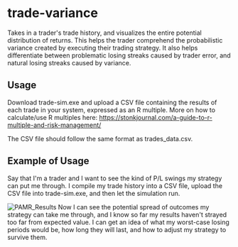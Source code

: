 # trade-variance
Takes in a trader's trade history, and visualizes the entire potential distribution of returns. This helps the trader comprehend the probabilistic variance created by executing their trading strategy. It also helps differentiate between problematic losing streaks caused by trader error, and natural losing streaks caused by variance.

## Usage
Download trade-sim.exe and upload a CSV file containing the results of each trade in your system, expressed as an R multiple. More on how to calculate/use R multiples here: https://stonkjournal.com/a-guide-to-r-multiple-and-risk-management/

The CSV file should follow the same format as trades_data.csv.

## Example of Usage 
Say that I'm a trader and I want to see the kind of P/L swings my strategy can put me through. I compile my trade history into a CSV file, upload the CSV file into trade-sim.exe, and then let the simulation run.

![PAMR_Results](https://github.com/UndauntedFish/trade-variance/assets/58181651/cbb20b43-3537-402c-91ec-13ad8c6e6369)
Now I can see the potential spread of outcomes my strategy can take me through, and I know so far my results haven't strayed too far from expected value. I can get an idea of what my worst-case losing periods would be, how long they will last, and how to adjust my strategy to survive them.
